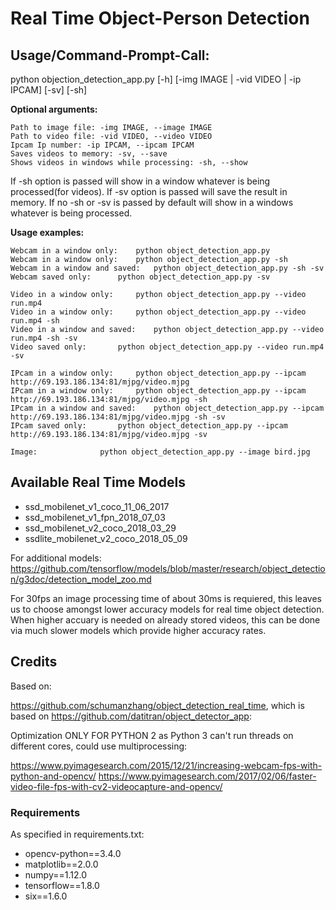 # Real Time Object-Person Detection

## Usage/Command-Prompt-Call:

python objection_detection_app.py [-h] [-img IMAGE | -vid VIDEO | -ip IPCAM] [-sv] [-sh]

**Optional arguments:**

    Path to image file: -img IMAGE, --image IMAGE 
    Path to video file: -vid VIDEO, --video VIDEO 
    Ipcam Ip number: -ip IPCAM, --ipcam IPCAM 
    Saves videos to memory: -sv, --save          
    Shows videos in windows while processing: -sh, --show           
  
If -sh option is passed will show in a window whatever is being processed(for videos). If -sv option is passed will save the result in memory. If no -sh or -sv is passed by default will show in a windows whatever is being processed. 

**Usage examples:** 

	Webcam in a window only:	python object_detection_app.py
	Webcam in a window only:	python object_detection_app.py -sh
	Webcam in a window and saved:	python object_detection_app.py -sh -sv
	Webcam saved only:		python object_detection_app.py -sv

	Video in a window only:		python object_detection_app.py --video run.mp4
	Video in a window only:		python object_detection_app.py --video run.mp4 -sh
	Video in a window and saved:	python object_detection_app.py --video run.mp4 -sh -sv
	Video saved only:		python object_detection_app.py --video run.mp4 -sv

	IPcam in a window only:		python object_detection_app.py --ipcam http://69.193.186.134:81/mjpg/video.mjpg
	IPcam in a window only:		python object_detection_app.py --ipcam http://69.193.186.134:81/mjpg/video.mjpg -sh
	IPcam in a window and saved:	python object_detection_app.py --ipcam http://69.193.186.134:81/mjpg/video.mjpg -sh -sv
	IPcam saved only:		python object_detection_app.py --ipcam http://69.193.186.134:81/mjpg/video.mjpg -sv

	Image:				python object_detection_app.py --image bird.jpg
	
    

## Available Real Time Models 
* ssd_mobilenet_v1_coco_11_06_2017
* ssd_mobilenet_v1_fpn_2018_07_03
* ssd_mobilenet_v2_coco_2018_03_29
* ssdlite_mobilenet_v2_coco_2018_05_09

For additional models: https://github.com/tensorflow/models/blob/master/research/object_detection/g3doc/detection_model_zoo.md

For 30fps an image processing time of about 30ms is requiered, this leaves us to choose amongst lower accuracy models for real time object detection. When higher accuary is needed on already stored videos, this can be done via much slower models which provide higher accuracy rates.
## Credits

Based on: 

https://github.com/schumanzhang/object_detection_real_time, which is based on https://github.com/datitran/object_detector_app: 

Optimization ONLY FOR PYTHON 2 as Python 3 can't run threads on different cores, could use multiprocessing: 

https://www.pyimagesearch.com/2015/12/21/increasing-webcam-fps-with-python-and-opencv/
https://www.pyimagesearch.com/2017/02/06/faster-video-file-fps-with-cv2-videocapture-and-opencv/


### Requirements 
As specified in requirements.txt:
* opencv-python==3.4.0
* matplotlib==2.0.0
* numpy==1.12.0
* tensorflow==1.8.0
* six==1.6.0
